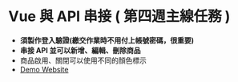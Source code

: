 # Vue 與 API 串接 ( 第四週主線任務 ) 

- **須製作登入驗證(繳交作業時不用付上帳號密碼，很重要)**
- **串接 API 並可以新增、編輯、刪除商品**
- 商品啟用、關閉可以使用不同的顏色標示
- [Demo Website](https://jungyitsai.github.io/week4/login.html)